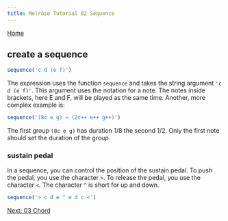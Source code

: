```yaml
---
title: Melrōse Tutorial 02 Sequence
---
```


[Home](https://emicklei.github.io/melrose)

## create a sequence

```javascript
sequence('c d (e f)')
```

The expression uses the function `sequence` and takes the string argument `'c d (e f)'`.
This argument uses the notation for a note.
The notes inside brackets, here E and F, will be played as the same time.
Another, more complex example is:

```javascript
sequence('(8c e g) = (2c++ e++ g++)')
```

The first group `(8c e g)` has duration 1/8 the second 1/2. 
Only the first note should set the duration of the group.

### sustain pedal

In a sequence, you can control the position of the sustain pedal.
To push the pedal, you use the character `>`.
To release the pedal, you use the character `<`.
The character `^` is short for up and down.

```javascript
sequence('> c d e ^ e d c <')
```

[Next: 03 Chord](03-chord.html)